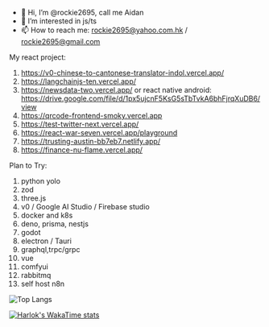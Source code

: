 - 👋 Hi, I’m @rockie2695, call me Aidan
- 👀 I’m interested in js/ts
- 📫 How to reach me: rockie2695@yahoo.com.hk / rockie2695@gmail.com

My react project:
1. https://v0-chinese-to-cantonese-translator-indol.vercel.app/
1. https://langchainjs-ten.vercel.app/
2. https://newsdata-two.vercel.app/ or react native android: https://drive.google.com/file/d/1px5ujcnF5KsG5sTbTvkA6bhFjrqXuDB6/view 
3. https://qrcode-frontend-smoky.vercel.app
4. https://test-twitter-next.vercel.app/
5. https://react-war-seven.vercel.app/playground
6. https://trusting-austin-bb7eb7.netlify.app/
7. https://finance-nu-flame.vercel.app/

Plan to Try:
1. python yolo
2. zod
3. three.js
4. v0 / Google AI Studio / Firebase studio
5. docker and k8s
6. deno, prisma, nestjs
7. godot
8. electron / Tauri
9. graphql,trpc/grpc
10. vue
11. comfyui
12. rabbitmq
13. self host n8n

<!---
rockie2695/rockie2695 is a ✨ special ✨ repository because its `README.md` (this file) appears on your GitHub profile.
You can click the Preview link to take a look at your changes.
--->
![Top Langs](https://github-readme-stats.vercel.app/api/top-langs/?username=rockie2695&layout=compact)

[![Harlok's WakaTime stats](https://github-readme-stats.vercel.app/api/wakatime?username=rockie2695&layout=compact)](https://github.com/anuraghazra/github-readme-stats)

